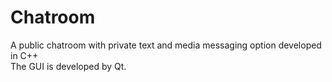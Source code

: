# Chatroom
A public chatroom with private text and media messaging option developed in C++
<br>The GUI is developed by Qt.
